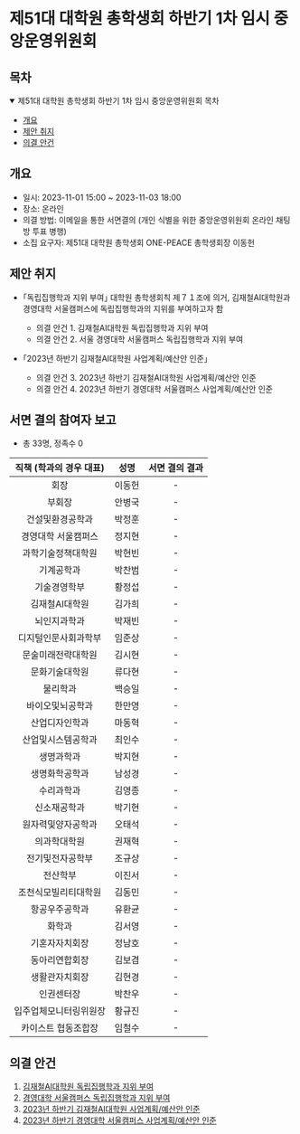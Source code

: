 제51대 대학원 총학생회 하반기 1차 임시 중앙운영위원회 
===

## 목차

<details open>
<summary>제51대 대학원 총학생회 하반기 1차 임시 중앙운영위원회 목차</summary>
  
- [개요](#개요) 
- [제안 취지](#제안-취지)
- [의결 안건](#의결-안건)
</details>

## 개요

- 일시: 2023-11-01 15:00 ~ 2023-11-03 18:00
- 장소: 온라인
- 의결 방법: 이메일을 통한 서면결의 (개인 식별을 위한 중앙운영위원회 온라인 채팅방 투표 병행) 
- 소집 요구자: 제51대 대학원 총학생회 ONE-PEACE 총학생회장 이동헌

## 제안 취지

- ｢독립집행학과 지위 부여｣ 대학원 총학생회칙 제７１조에 의거, 김재철AI대학원과 경영대학 서울캠퍼스에 독립집행학과의 지위를 부여하고자 함
    - 의결 안건 1. 김재철AI대학원 독립집행학과 지위 부여
    - 의결 안건 2. 서울 경영대학 서울캠퍼스 독립집행학과 지위 부여
      
- ｢2023년 하반기 김재철AI대학원 사업계획/예산안 인준｣
    - 의결 안건 3. 2023년 하반기 김재철AI대학원 사업계획/예산안 인준
    - 의결 안건 4. 2023년 하반기 경영대학 서울캠퍼스 사업계획/예산안 인준

## 서면 결의 참여자 보고
- 총 33명, 정족수 0

| 직책 (학과의 경우 대표) | 성명 | 서면 결의 결과 | 
|:---:|:---:|:---:|
| 회장 | 이동헌 | - | 
| 부회장 | 안병국 | - | 
| 건설및환경공학과 | 박정훈 | - | 
| 경영대학 서울캠퍼스 | 정지현 | - | 
| 과학기술정책대학원 | 박현빈 | - | 
| 기계공학과 | 박찬범 | - | 
| 기술경영학부 | 황정섭 | - | 
| 김재철AI대학원 | 김가희 | - | 
| 뇌인지과학과 | 박재빈 | - | 
| 디지털인문사회과학부 | 임준상 | - | 
| 문술미래전략대학원 | 김시현 | - |
| 문화기술대학원 | 류다현 | - | 
| 물리학과 | 백승일 | - | 
| 바이오및뇌공학과 | 한만영 | - | 
| 산업디자인학과 | 마동혁 | - | 
| 산업및시스템공학과 | 최인수 | - | 
| 생명과학과 | 박지현 | - | 
| 생명화학공학과 | 남성경 | - | 
| 수리과학과 | 김영종 | - | 
| 신소재공학과 | 박기현 | - | 
| 원자력및양자공학과 | 오태석 | - | 
| 의과학대학원 | 권재혁 | - | 
| 전기및전자공학부 | 조규상 | - | 
| 전산학부 | 이진서 | - | 
| 조천식모빌리티대학원 | 김동민 | - | 
| 항공우주공학과 | 유환균 | - | 
| 화학과 | 김서영 | - | 
| 기혼자자치회장 | 정남호 | - | 
| 동아리연합회장 | 김보겸 | - | 
| 생활관자치회장 | 김현경 | - | 
| 인권센터장 | 박찬우 | - | 
| 입주업체모니터링위원장 | 황규진 | - | 
| 카이스트 협동조합장 | 임철수 | - | 

## 의결 안건

1. [김재철AI대학원 독립집행학과 지위 부여](의결안건/의결1.md) 
2. [경영대학 서울캠퍼스 독립집행학과 지위 부여](의결안건/의결2.md)
3. [2023년 하반기 김재철AI대학원 사업계획/예산안 인준](의결안건/의결3.md)
4. [2023년 하반기 경영대학 서울캠퍼스 사업계획/예산안 인준](의결안건/의결4.md) 
